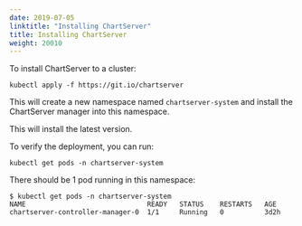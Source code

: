 ```yaml
---
date: 2019-07-05
linktitle: "Installing ChartServer"
title: Installing ChartServer
weight: 20010
---
```


To install ChartServer to a cluster:

```shell
kubectl apply -f https://git.io/chartserver
```

This will create a new namespace named `chartserver-system` and install the ChartServer manager into this namespace.

This will install the latest version.

To verify the deployment, you can run:

```shell
kubectl get pods -n chartserver-system
```

There should be 1 pod running in this namespace:

```shell
$ kubectl get pods -n chartserver-system
NAME                              READY   STATUS    RESTARTS   AGE
chartserver-controller-manager-0  1/1     Running   0          3d2h
```
